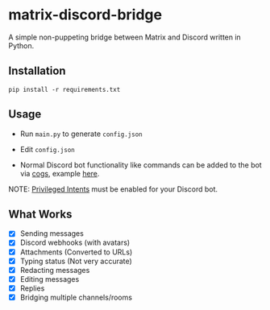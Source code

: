 # matrix-discord-bridge

A simple non-puppeting bridge between Matrix and Discord written in Python.

## Installation

`pip install -r requirements.txt`

## Usage

* Run `main.py` to generate `config.json`

* Edit `config.json`

* Normal Discord bot functionality like commands can be added to the bot via [cogs](https://discordpy.readthedocs.io/en/latest/ext/commands/cogs.html), example [here](https://gist.github.com/EvieePy/d78c061a4798ae81be9825468fe146be).

NOTE: [Privileged Intents](https://discordpy.readthedocs.io/en/latest/intents.html#privileged-intents) must be enabled for your Discord bot.

## What Works

- [x] Sending messages
- [x] Discord webhooks (with avatars)
- [x] Attachments (Converted to URLs)
- [x] Typing status (Not very accurate)
- [x] Redacting messages
- [x] Editing messages
- [x] Replies
- [x] Bridging multiple channels/rooms
